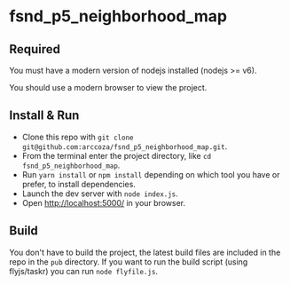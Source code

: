 # fsnd_p5_neighborhood_map

## Required

You must have a modern version of nodejs installed (nodejs >= v6).

You should use a modern browser to view the project.

## Install & Run

* Clone this repo with `git clone git@github.com:arccoza/fsnd_p5_neighborhood_map.git`.
* From the terminal enter the project directory, like `cd fsnd_p5_neighborhood_map`.
* Run `yarn install` or `npm install` depending on which tool you have or prefer, to install dependencies.
* Launch the dev server with `node index.js`.
* Open [http://localhost:5000/](http://localhost:5000/) in your browser.

## Build

You don't have to build the project, the latest build files are included in the repo in the `pub` directory.
If you want to run the build script (using flyjs/taskr) you can run `node flyfile.js`.
